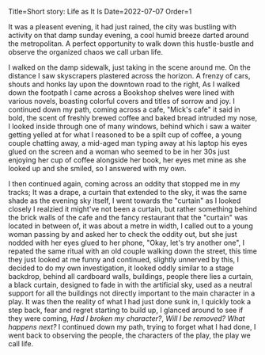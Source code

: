 Title=Short story: Life as It Is
Date=2022-07-07
Order=1

It was a pleasent evening, it had just rained, the city was bustling with activity on that damp sunday evening, a cool humid breeze darted around the metropolitan. A perfect opportunity to walk down this hustle-bustle and observe the organized chaos we call urban life.

I walked on the damp sidewalk, just taking in the scene around me. On the distance I saw skyscrapers
plastered across the horizon. A frenzy of cars, shouts and honks lay upon the downtown road to the
right, As I walked down the footpath I came across a Bookshop shelves were lined with various
novels, boasting colorful covers and titles of sorrow and joy. I continued down my path, coming
across a cafe, "Mick's cafe" it said in bold, the scent of freshly brewed coffee and baked bread
intruded my nose, I looked inside through one of many windows, behind which i saw a waiter getting
yelled at for what I reasoned to be a spilt cup of coffee, a young couple chatting away, a mid-aged
man typing away at his laptop his eyes glued on the screen and a woman who seemed to be in her 30s
just enjoying her cup of coffee alongside her book, her eyes met mine as she looked up and she
smiled, so I answered with my own.

I then continued again, coming across an oddity that stopped me in my tracks; It was a drape, a
curtain that extended to the sky, it was the same shade as the evening sky itself, I went towards
the "curtain" as I looked closely I realzied it might've not been a curtain, but rather something
behind the brick walls of the cafe and the fancy restaurant that the "curtain" was located in
between of, it was about a metre in width, I called out to a young woman passing by and asked her to
check the oddity out, but she just nodded with her eyes glued to her phone, "Okay, let's try another
one", I repated the same ritual with an old couple walking down the street, this time they just
looked at me funny and continued, slightly unnerved by this, I decided to do my own investigation,
it looked oddly similar to a stage backdrop, behind all cardboard walls, buildings, people there
lies a curtain, a black curtain, designed to fade in with the artificial sky, used as a neutral
support for all the buildings not directly important to the main character in a play. It was then
the reality of what I had just done sunk in, I quickly took a step back, fear and regret starting to
build up, I glanced around to see if they were coming, *Had I broken my character?*, *Will I be
removed?* *What happens next?* I continued down my path, trying to forget what I had done, I went
back to observing the people, the characters of the play, the play we call life.
